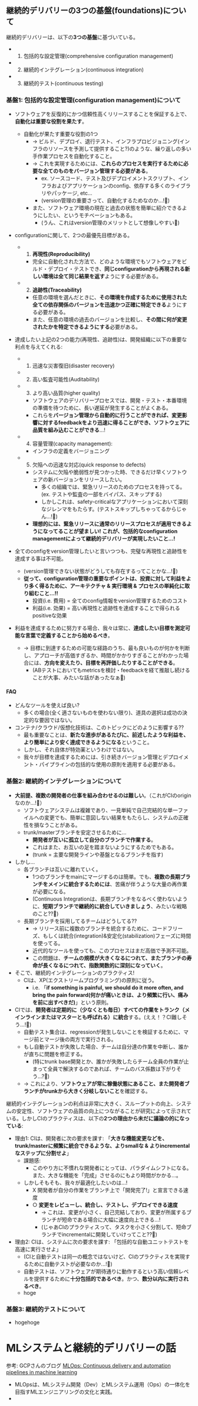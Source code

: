 

## 継続的デリバリーの3つの基盤(foundations)について

継続的デリバリーは、以下の**3つの基盤**に基づいている。

- 1. 包括的な設定管理(comprehensive configuration management)
- 2. 継続的インテグレーション(continuous integration)
- 3. 継続的テスト(continuous testing)

### 基盤1: 包括的な設定管理(configuration management)について

- ソフトウェアを反復的にかつ信頼性高くリリースすることを保証する上で、**自動化は重要な役割を果たす**。
  - 自動化が果たす重要な役割の1つ
    - -> ビルド、デプロイ、退行テスト、インフラプロビジョニング(インフラのリソースを予測して提供すること?)のような、繰り返しの多い手作業プロセスを自動化すること。
    - -> これを実現するためには、**これらのプロセスを実行するために必要な全てのものをバージョン管理する必要がある**。
      - ex. ソースコード、テスト及びデプロイメントスクリプト、インフラおよびアプリケーションのconfig、依存する多くのライブラリやパッケージ, etc...
      - (version管理の重要さって、自動化するためなのか...!:thinking:)
    - また、ソフトウェア環境の現在と過去の状態を簡単に紹介できるようにしたい、というモチベーションもある。
      - (うん、これはversion管理のメリットとして想像しやすい:thinking:)
- configurationに関して、2つの最優先目標がある。
  - 1. **再現性(Reproducibility)**
    - 完全に自動化された方法で、どのような環境でもソフトウェアをビルド・デプロイ・テストでき、**同じconfigurationから再現される新しい環境は全て同じ結果を返す**ようにする必要がある。
  - 2. **追跡性(Traceability)**
    - 任意の環境を選んだときに、**その環境を作成するために使用された全ての依存関係のバージョンを迅速かつ正確に特定できる**ようにする必要がある。
    - また、任意の環境の過去のバージョンを比較し、**その間に何が変更されたかを特定できるようにする**必要がある。

- 達成したい上記の2つの能力(再現性、追跡性)は、開発組織に以下の重要な利点を与えてくれる:
  - 1. 迅速な災害復旧(disaster recovery)
  - 2. 高い監査可能性(Auditability)
  - 3. より高い品質(higher quality)
    - ソフトウェアのデリバリープロセスでは、開発・テスト・本番環境の準備を待つために、長い遅延が発生することがよくある。
    - これらを**バージョン管理から自動的に行うことができれば、変更影響に対するfeedbackをより迅速に得ることができ、ソフトウェアに品質を組み込むことができる**...!
  - 4. 容量管理(capacity management):
    - インフラの定義をバージョニング
  - 5. 欠陥への迅速な対応(quick response to defects)
    - システムに欠陥や脆弱性が見つかった時、できるだけ早くソフトウェアの新バージョンをリリースしたい。
      - 多くの組織では、緊急リリースのためのプロセスを持ってる。(ex. テストや監査の一部をバイパス、スキップする)
      - しかしこれは、safety-criticalなアプリケーションにおいて深刻なジレンマをもたらす。(テストスキップしちゃってるからじゃん...!:thinking:)
    - **理想的には、緊急リリースに通常のリリースプロセスが適用できるようになってることが望ましい! これが、包括的なconfiguration managementによって継続的デリバリーが実現したいこと...!**

- 全てのconfigをversion管理したいと言いつつも、完璧な再現性と追跡性を達成する事は不可能。
  - (version管理できない状態がどうしても存在するってことかな...!:thinking:)
  - **従って、configuration管理の重要なポイントは、投資に対して利益をより多く得るために、アーキテクチャ & 実行環境 & プロセスの単純化に取り組むこと...!!**
    - 投資(i.e. 費用) = 全てのconfig情報をversion管理するためのコスト
    - 利益(i.e. 効果) = 高い再現性と追跡性を達成することで得られるpositiveな効果

- 利益を達成するために努力する場合、我々は常に、**達成したい目標を測定可能な言葉で定義することから始めるべき**。
  - -> 目標に到達するための可能な経路のうち、最も良いものが何かを判断し、アプローチが高価すぎるか、時間がかかりすぎることがわかった場合には、**方向を変えたり、目標を再評価したりすることができる**。
    - (ABテストにおいてもmetricsを検討・feedbackを経て推敲し続けることが大事、みたいな話があったなぁ:thinking:)

#### FAQ

- どんなツールを使えば良い?
  - 多くの場合(全く適さないものを使わない限り)、道具の選択は成功の決定的な要因ではない。
- コンテナ/クラウド/仮想化技術は、このトピックにどのように影響する??
  - 最も重要なことは、**新たな進歩があるたびに、前述したような利益を、より簡単により安く達成できるようになる**ということ。
  - しかし、それ自体が特効薬というわけではない。
  - 我々が目標を達成するためには、引き続きバージョン管理とデプロイメント・パイプラインの包括的な使用の原則を適用する必要がある。

### 基盤2: 継続的インテグレーションについて

- **大前提、複数の開発者の仕事を組み合わせるのは難しい**。（これがCIのoriginなのか...!:thinking:）
  - ソフトウェアシステムは複雑であり、一見単純で自己完結的な単一ファイルへの変更でも、簡単に意図しない結果をもたらし、システムの正確性を損なうことがある。
  - trunk/masterブランチを安定させるために...
    - **開発者が互いに孤立して自分のブランチで作業する**。
    - これはまた、お互いの足を踏まないようにするためでもある。
    -  (trunk = 主要な開発ラインや基盤となるブランチを指す)
- しかし...
  - 各ブランチは互いに離れていく。
    - 1つのブランチをmainにマージするのは簡単。でも、**複数の長期ブランチをメインに統合するためには**、苦痛が伴うような大量の再作業が必要になる。
    - (Continuous Integrationは、長期ブランチをなるべく使わないように、**短期ブランチで継続的に統合していきましょう**、みたいな戦略のこと??:thinking:)
  - 長期ブランチを採用してるチームはどうしてる??
    - -> リリース前に複数のブランチを統合するために、コードフリーズ、もしくは統合(integration)&安定化(stabilization)フェーズに時間を使ってる。
    - 近代的なツールを使っても、このプロセスはまだ高価で予測不可能。
    - この問題は、**チームの規模が大きくなるにつれて、またブランチの寿命が長くなるにつれて、指数関数的に深刻になっていく**。
- そこで、継続的インテグレーションのプラクティス!
  - CIは、XP(エクストリームプログラミング)の原則に従う。
    - i.e. 「**if something is painful, we should do it more often, and bring the pain forward(何かが痛いときは、より頻繁に行い、痛みを前に出すべきだ)**」という原則。
- CIでは、**開発者は定期的に（少なくとも毎日）すべての作業をトランク（メインラインまたはマスターとも呼ばれる）に統合**する。(ええ！？CI難しそう...!:thinking:)
  -  自動テスト集合は、regressionが発生しないことを検証するために、マージ前とマージ後の両方で実行される。
  -  もし自動テストが失敗した場合、チームは自分達の作業を中断し、誰かが直ちに問題を修正する。
     -  (特にtrunk base開発とか、誰かが失敗したらチーム全員の作業が止まって全員で解決するのであれば、チームのバス係数は下がりそう...?:thinking:)
  -  -> これにより、**ソフトウェアが常に稼働状態にあること、また開発者ブランチがtrunkから大きく分岐しないこと**を確認する。

継続的インテグレーションの利点は非常に大きく、スループットの向上、システムの安定性、ソフトウェアの品質の向上につながることが研究によって示されている。しかしCIのプラクティスは、以下の**2つの理由から未だに議論の的になっている**:
  
- 理由1: CIは、開発者に次の要求を課す: 「**大きな機能変更などを、trunk/masterに頻繁に統合できるような、よりsmallな & よりincrementalなステップに分割せよ**」
  - 課題感: 
    - このやり方に不慣れな開発者にとっては、パラダイムシフトになる。また、大きな機能を「完成」させるのにもより時間がかかる...。
  - しかしそもそも、我々が最適化したいのは...!
    - X 開発者が自分の作業をブランチ上で「開発完了!」と宣言できる速度
    - ○ **変更をレビューし、統合し、テストし、デプロイできる速度**
      - -> これは、変更が小さく、自己完結しており、変更が所属するブランチが短命である場合に大幅に速度向上できる...!
      - (じゃあCIのプラクティスって、タスクを小さく分割して、短命ブランチでincrementalに開発していけってこと??:thinking:)
- 理由2: CIは、システムに次の要求を課す: 「包括的な自動ユニットテストを高速に実行させよ」
  - (CIと自動テストは同一の概念ではないけど、CIのプラクティスを実現するために自動テストが必要なのか...!:thinking:)
  - 自動テストは、ソフトウェアが期待通りに動作するという高い信頼レベルを提供するために**十分包括的であるべき**。かつ、**数分以内に実行されるべき**。
  - hoge
   


### 基盤3: 継続的テストについて

- hogehoge

# MLシステムと継続的デリバリーの話

参考: GCPさんのブログ [MLOps: Continuous delivery and automation pipelines in machine learning](https://cloud.google.com/architecture/mlops-continuous-delivery-and-automation-pipelines-in-machine-learning)

- MLOpsは、MLシステム開発（Dev）とMLシステム運用（Ops）の一体化を目指すMLエンジニアリングの文化と実践。
- 
